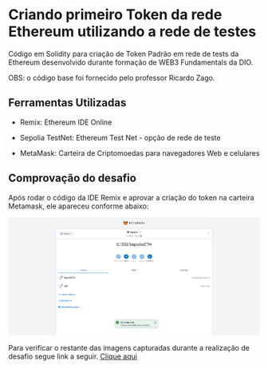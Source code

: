 # Criando primeiro Token da rede Ethereum utilizando a rede de testes

Código em Solidity para criação de Token Padrão em rede de tests da Ethereum desenvolvido durante formação de WEB3 Fundamentals da DIO.

OBS: o código base foi fornecido pelo professor Ricardo Zago.

## Ferramentas Utilizadas

- Remix: Ethereum IDE Online

- Sepolia TestNet: Ethereum Test Net - opção de rede de teste

- MetaMask: Carteira de Criptomoedas para navegadores Web e celulares

## Comprovação do desafio

Após rodar o código da IDE Remix e aprovar a criação do token na carteira Metamask, ele apareceu conforme abaixo:

![Metamask](https://github.com/leopoldosilvajr/Token-ETH/blob/ab0835d733e2e5d43390273bdce8516a51f731c9/challenge/9%20Token%20sendo%20exibido%20na%20metamask.png)

Para verificar o restante das imagens capturadas durante a realização de desafio segue link a seguir. [Clique aqui](https://github.com/leopoldosilvajr/Token-ETH/tree/main/challenge)
